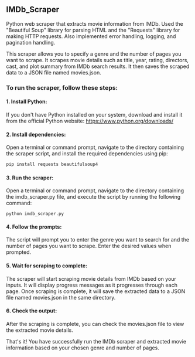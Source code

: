 ## IMDb_Scraper
Python web scraper that extracts movie information from IMDb.
Used the "Beautiful Soup" library for parsing HTML and the "Requests" library for making HTTP requests.
Also implemented error handling, logging, and pagination handling.

This scraper allows you to specify a genre and the number of pages you want to scrape. It scrapes movie details such as title, year, rating, directors, cast, and plot summary from IMDb search results. It then saves the scraped data to a JSON file named movies.json.


### To run the scraper, follow these steps:

#### 1. Install Python:
If you don't have Python installed on your system, download and install it from the official Python website: https://www.python.org/downloads/

#### 2. Install dependencies:
Open a terminal or command prompt, navigate to the directory containing the scraper script, and install the required dependencies using pip:
```cmd
pip install requests beautifulsoup4
```
#### 3. Run the scraper:
Open a terminal or command prompt, navigate to the directory containing the imdb_scraper.py file, and execute the script by running the following command:
```
python imdb_scraper.py
```
#### 4. Follow the prompts:
The script will prompt you to enter the genre you want to search for and the number of pages you want to scrape. Enter the desired values when prompted.

#### 5. Wait for scraping to complete:
The scraper will start scraping movie details from IMDb based on your inputs. It will display progress messages as it progresses through each page. Once scraping is complete, it will save the extracted data to a JSON file named movies.json in the same directory.

#### 6. Check the output:
After the scraping is complete, you can check the movies.json file to view the extracted movie details.

That's it! You have successfully run the IMDb scraper and extracted movie information based on your chosen genre and number of pages.
